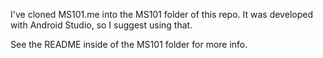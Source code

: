 I've cloned MS101.me into the MS101 folder of this repo. It was developed with Android Studio, so I suggest using that.

See the README inside of the MS101 folder for more info.